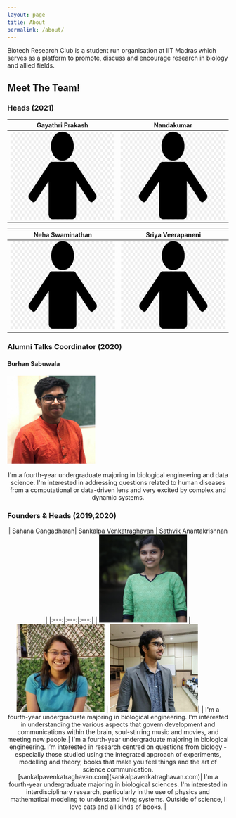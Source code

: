 ```yaml
---
layout: page
title: About
permalink: /about/
---
```


Biotech Research Club is a student run organisation at IIT Madras which serves as a platform to promote, discuss and encourage research in biology and allied fields. 

## Meet The Team!

### Heads (2021)


<center>
  
| Gayathri Prakash | Nandakumar |
|:---:|:---:|
| <img src = "../images/person.png" width = "250" height = "200"> | <img src = "../images/person.png" width = "250" height = "200"> | 
  
</center>

<center>
  
| Neha Swaminathan | Sriya Veerapaneni |
|:---:|:---:|
| <img src = "../images/person.png" width = "250" height = "200"> | <img src = "../images/person.png" width = "250" height = "200"> | 

</center>

### Alumni Talks Coordinator (2020) 
#### Burhan Sabuwala 
<img src = "../images/Burhan.jpg" width = "200" height = "200">

<p align="center"> I'm a fourth-year undergraduate majoring in biological engineering and data science. I'm interested in addressing questions related to human diseases from a computational or data-driven lens and very excited by complex and dynamic systems. </p>

### Founders & Heads (2019,2020) 

<center>
| Sahana Gangadharan| Sankalpa Venkatraghavan | Sathvik Anantakrishnan |
|:---:|:---:|:---:|
|  <img src = "../images/Sahana.jpg" width = "200" height = "200"> | <img src = "../images/Sankalpa.jpg" width = "200" height = "200"> | <img src = "../images/Sathvik.jpg" width = "200" height = "200">|
| I'm a fourth-year undergraduate majoring in biological engineering. I'm interested in understanding the various aspects that govern development and communications within the brain, soul-stirring music and movies, and meeting new people.| I'm a fourth-year undergraduate majoring in biological engineering. I’m interested in research centred on questions from biology - especially those studied using the integrated approach of experiments, modelling and theory, books that make you feel things and the art of science communication. <br> [sankalpavenkatraghavan.com](sankalpavenkatraghavan.com)| I'm a fourth-year undergraduate majoring in biological sciences. I'm interested in interdisciplinary research, particularly in the use of physics and mathematical modeling to understand living systems. Outside of science, I love cats and all kinds of books. |
</center>

